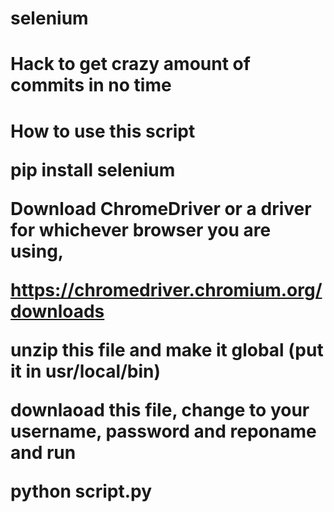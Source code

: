 # selenium

<h1>Hack to get crazy amount of commits in no time<h1>

How to use this script

pip install selenium

Download ChromeDriver or a driver for whichever browser you are using,

https://chromedriver.chromium.org/downloads

unzip this file and make it global (put it in usr/local/bin)

downlaoad this file, change to your username, password and reponame and run

python script.py

